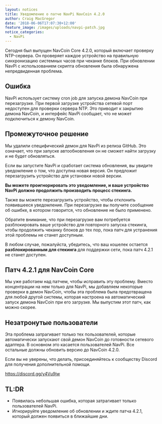 ```yaml
---
layout: notices
title: Уведомление о патче NavPi NavCoin 4.2.0
author: Craig MacGregor
date: '2018-06-06T17:07:30+12:00'
feature_image: /images/uploads/navpi-patch.jpg
notice_categories:
  - NavPi
---
```

Сегодня был выпущен NavCoin Core 4.2.0, который включает проверку NTP-сервера. Он проверяет каждое устройство на правильную синхронизацию системных часов при чеканке блоков. При обновлении NavPi с использованием скрипта обновления была обнаружена непредвиденная проблема.
<!--more-->

## Ошибка

NavPi использует систему cron job для запуска демона NavCoin при перезагрузке. При первой загрузке устройства сетевой порт недоступен для проверки сервера NTP. Это приводит к закрытию демона NavCoin, и интерфейс NavPi сообщает, что не может подключиться к демону NavCoin.

## Промежуточное решение

Мы удалили специфический демон для NavPi из релиза GitHub. Это означает, что при запуске автообновления он не сможет найти загрузку и не будет обновляться.

Если вы запустите NavPi и сработает система обновления, вы увидите уведомление о том, что доступна новая версия. Он предложит перезагрузить устройство для установки новой версии.

**Вы можете проигнорировать это уведомление, и ваше устройство NavPi должно продолжить производить процесс стекинга.**

Также вы можете перезагрузить устройство, чтобы отклонить появившееся уведомление. При перезагрузке вы получите сообщение об ошибке, в котором говорится, что обновление не было применено.

Обратите внимание, что при перезагрузке вам потребуется разблокировать ваше устройство для повторного запуска стекинга, чтобы продолжить чеканку блоков до тех пор, пока патч для устранения этой проблемы не станет доступным.

В любом случае, пожалуйста, убедитесь, что ваш кошелек остается **разблокированным для стекинга** для поддержки сети, пока патч 4.2.1 не станет доступен.

## Патч 4.2.1 для NavCoin Core

Мы уже работаем над патчем, чтобы исправить эту проблему. Вместо концентрации на нем только для NavPi, мы добавляем некоторые проверки в демон NavCoin, чтобы эта проблема была предотвращена для любой другой системы, которая настроена на автоматический запуск демона NavCoin при его загрузке. Мы выпустим этот патч, как можно скорее.

## Незатронутые пользователи

Эта проблема затрагивает только тех пользователей, которые автоматически запускают свой демон NavCoin до готовности сетевого адаптера. В основном это касается пользователей NavPi. Все остальные должны обновить версию до NavCoin 4.2.0.

Если вы не уверены, что делать, присоединяйтесь к сообществу Discord для получения дополнительной помощи.

<https://discord.gg/y4Vu9jw>

## TL:DR
+ Появилась небольшая ошибка, которая затрагивает только пользователей NavPi.
+ Игнорируйте уведомление об обновлении и ждите патча 4.2.1, который должен появиться в ближайшие дни.
